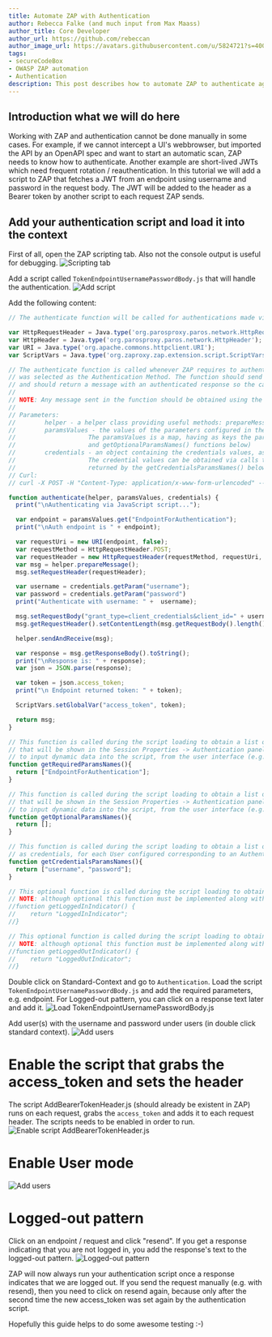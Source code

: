 ```yaml
---
title: Automate ZAP with Authentication
author: Rebecca Falke (and much input from Max Maass)
author_title: Core Developer
author_url: https://github.com/rebeccan
author_image_url: https://avatars.githubusercontent.com/u/5824721?s=400&u=0e2d51378109239b2e5822a2c9a43b04b96c43fb&v=4
tags:
- secureCodeBox
- OWASP ZAP automation
- Authentication
description: This post describes how to automate ZAP to authenticate against an API
---
```


## Introduction what we will do here
Working with ZAP and authentication cannot be done manually in some cases. For example, if we cannot intercept a UI's webbrowser, but imported the API by an OpenAPI spec and want to start an automatic scan, ZAP needs to know how to authenticate. Another example are short-lived JWTs which need frequent rotation / reauthentication. 
In this tutorial we will add a script to ZAP that fetches a JWT from an endpoint using username and password in the request body.
The JWT will be added to the header as a Bearer token by another script to each request ZAP sends.

## Add your authentication script and load it into the context

First of all, open the ZAP scripting tab. Also not the console output is useful for debugging. ![Scripting tab](/img/blog/2022-08-03-0-scripting-console.PNG)

Add a script called `TokenEndpointUsernamePasswordBody.js` that will handle the authentication. ![Add script](/img/blog/2022-08-03-1-add-script.PNG)

Add the following content:
```javascript
// The authenticate function will be called for authentications made via ZAP.

var HttpRequestHeader = Java.type('org.parosproxy.paros.network.HttpRequestHeader');
var HttpHeader = Java.type('org.parosproxy.paros.network.HttpHeader');
var URI = Java.type('org.apache.commons.httpclient.URI');
var ScriptVars = Java.type('org.zaproxy.zap.extension.script.ScriptVars');

// The authenticate function is called whenever ZAP requires to authenticate, for a Context for which this script
// was selected as the Authentication Method. The function should send any messages that are required to do the authentication
// and should return a message with an authenticated response so the calling method.
//
// NOTE: Any message sent in the function should be obtained using the 'helper.prepareMessage()' method.
//
// Parameters:
//        helper - a helper class providing useful methods: prepareMessage(), sendAndReceive(msg), getHttpSender()
//        paramsValues - the values of the parameters configured in the Session Properties -> Authentication panel.
//                    The paramsValues is a map, having as keys the parameters names (as returned by the getRequiredParamsNames()
//                    and getOptionalParamsNames() functions below)
//        credentials - an object containing the credentials values, as configured in the Session Properties -> Users panel.
//                    The credential values can be obtained via calls to the getParam(paramName) method. The param names are the ones
//                    returned by the getCredentialsParamsNames() below
// Curl:
// curl -X POST -H "Content-Type: application/x-www-form-urlencoded" --data-urlencode "grant_type=client_credentials" --data-urlencode "client_id=<username>" --data-urlencode "client_secret=<password>" <tokenendpoint

function authenticate(helper, paramsValues, credentials) {
  print("\nAuthenticating via JavaScript script...");

  var endpoint = paramsValues.get("EndpointForAuthentication");
  print("\nAuth endpoint is " + endpoint);

  var requestUri = new URI(endpoint, false);
  var requestMethod = HttpRequestHeader.POST;
  var requestHeader = new HttpRequestHeader(requestMethod, requestUri, HttpHeader.HTTP11);
  var msg = helper.prepareMessage();
  msg.setRequestHeader(requestHeader);

  var username = credentials.getParam("username");
  var password = credentials.getParam("password")
  print("Authenticate with username: " +  username);

  msg.setRequestBody("grant_type=client_credentials&client_id=" + username + "&client_secret=" + password);
  msg.getRequestHeader().setContentLength(msg.getRequestBody().length());

  helper.sendAndReceive(msg);

  var response = msg.getResponseBody().toString();
  print("\nResponse is: " + response);
  var json = JSON.parse(response);

  var token = json.access_token;
  print("\n Endpoint returned token: " + token);

  ScriptVars.setGlobalVar("access_token", token);

  return msg;
}

// This function is called during the script loading to obtain a list of the names of the required configuration parameters,
// that will be shown in the Session Properties -> Authentication panel for configuration. They can be used
// to input dynamic data into the script, from the user interface (e.g. a login URL, name of POST parameters etc.)
function getRequiredParamsNames(){
  return ["EndpointForAuthentication"];
}

// This function is called during the script loading to obtain a list of the names of the optional configuration parameters,
// that will be shown in the Session Properties -> Authentication panel for configuration. They can be used
// to input dynamic data into the script, from the user interface (e.g. a login URL, name of POST parameters etc.)
function getOptionalParamsNames(){
  return [];
}

// This function is called during the script loading to obtain a list of the names of the parameters that are required,
// as credentials, for each User configured corresponding to an Authentication using this script 
function getCredentialsParamsNames(){
  return ["username", "password"];
}

// This optional function is called during the script loading to obtain the logged in indicator.
// NOTE: although optional this function must be implemented along with the function getLoggedOutIndicator().
//function getLoggedInIndicator() {
//    return "LoggedInIndicator";
//}

// This optional function is called during the script loading to obtain the logged out indicator.
// NOTE: although optional this function must be implemented along with the function getLoggedInIndicator().
//function getLoggedOutIndicator() {
//    return "LoggedOutIndicator";
//}
```

Double click on Standard-Context and go to `Authentication`. Load the script `TokenEndpointUsernamePasswordBody.js` and add the required parameters, e.g. endpoint. For Logged-out pattern, you can click on a response text later and add it.
![Load TokenEndpointUsernamePasswordBody.js](/img/blog/2022-08-03-3-load-script.PNG)

Add user(s) with the username and password under users (in double click standard context).
![Add users](/img/blog/2022-08-03-4-add-user.PNG)

# Enable the script that grabs the access_token and sets the header
The script AddBearerTokenHeader.js (should already be existent in ZAP) runs on each request, grabs the `access_token` and adds it to each request header. The scripts needs to be enabled in order to run. ![Enable script AddBearerTokenHeader.js](/img/blog/2022-08-03-2-bearer.PNG)

# Enable User mode
![Add users](/img/blog/2022-08-03-5-user-mode.PNG)

# Logged-out pattern
Click on an endpoint / request and click "resend". If you get a response indicating that you are not logged in, you add the response's text to the logged-out pattern.
![Logged-out pattern](/img/blog/2022-08-03-6-logged-out.PNG)

ZAP will now always run your authentication script once a response indicates that we are logged out. If you send the request manually (e.g. with resend), then you need to click on resend again, because only after the second time the new access_token was set again by the authentication script.

Hopefully this guide helps to do some awesome testing :-)
